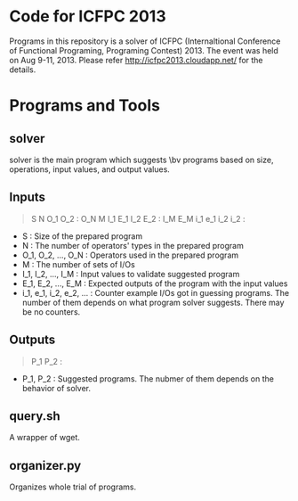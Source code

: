 Code for ICFPC 2013
=========
Programs in this repository is a solver of ICFPC
(Internaltional Conference of Functional Programing, Programing Contest)
2013.  The event was held on Aug 9-11, 2013.
Please refer http://icfpc2013.cloudapp.net/ for the details.


Programs and Tools
=========

solver
---------
solver is the main program which suggests \\bv programs based on size, operations, input values, and output values.

Inputs
-----
> S
> N
> O_1
> O_2
> :
> O_N
> M
> I_1 E_1
> I_2 E_2
> :
> I_M E_M
> i_1 e_1
> i_2 i_2
> :

 * S : Size of the prepared program
 * N : The number of operators' types in the prepared program
 * O_1, O_2, ..., O_N : Operators used in the prepared program
 * M : The number of sets of I/Os
 * I_1, I_2, ..., I_M : Input values to validate suggested program
 * E_1, E_2, ..., E_M : Expected outputs of the program with the input values
 * i_1, e_1, i_2, e_2, ... : Counter example I/Os got in guessing programs.  The number of them depends on what program solver suggests.  There may be no counters.

Outputs
-----
> P_1
> P_2
> :

 * P_1, P_2 : Suggested programs.  The nubmer of them depends on the behavior of solver.

query.sh
--------
A wrapper of wget.

organizer.py
--------
Organizes whole trial of programs.